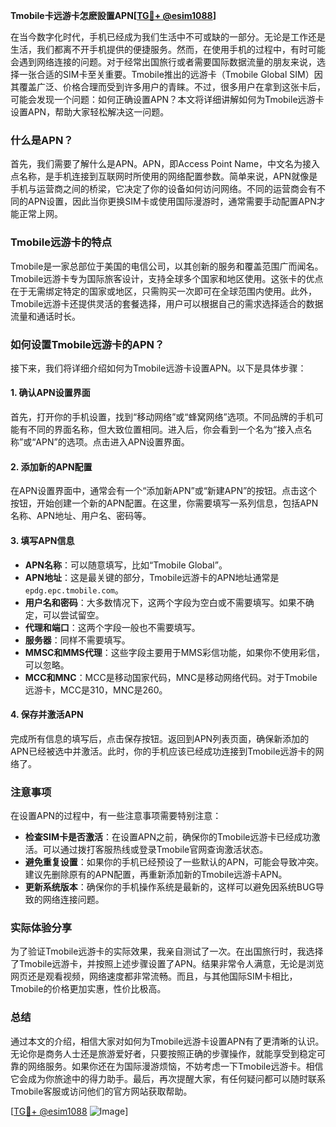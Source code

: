 **Tmobile卡远游卡怎麽設置APN[[TG💪+ @esim1088](https://t.me/s/esim1088)]**

在当今数字化时代，手机已经成为我们生活中不可或缺的一部分。无论是工作还是生活，我们都离不开手机提供的便捷服务。然而，在使用手机的过程中，有时可能会遇到网络连接的问题。对于经常出国旅行或者需要国际数据流量的朋友来说，选择一张合适的SIM卡至关重要。Tmobile推出的远游卡（Tmobile Global SIM）因其覆盖广泛、价格合理而受到许多用户的青睐。不过，很多用户在拿到这张卡后，可能会发现一个问题：如何正确设置APN？本文将详细讲解如何为Tmobile远游卡设置APN，帮助大家轻松解决这一问题。

### 什么是APN？

首先，我们需要了解什么是APN。APN，即Access Point Name，中文名为接入点名称，是手机连接到互联网时所使用的网络配置参数。简单来说，APN就像是手机与运营商之间的桥梁，它决定了你的设备如何访问网络。不同的运营商会有不同的APN设置，因此当你更换SIM卡或使用国际漫游时，通常需要手动配置APN才能正常上网。

### Tmobile远游卡的特点

Tmobile是一家总部位于美国的电信公司，以其创新的服务和覆盖范围广而闻名。Tmobile远游卡专为国际旅客设计，支持全球多个国家和地区使用。这张卡的优点在于无需绑定特定的国家或地区，只需购买一次即可在全球范围内使用。此外，Tmobile远游卡还提供灵活的套餐选择，用户可以根据自己的需求选择适合的数据流量和通话时长。

### 如何设置Tmobile远游卡的APN？

接下来，我们将详细介绍如何为Tmobile远游卡设置APN。以下是具体步骤：

#### 1. 确认APN设置界面

首先，打开你的手机设置，找到“移动网络”或“蜂窝网络”选项。不同品牌的手机可能有不同的界面名称，但大致位置相同。进入后，你会看到一个名为“接入点名称”或“APN”的选项。点击进入APN设置界面。

#### 2. 添加新的APN配置

在APN设置界面中，通常会有一个“添加新APN”或“新建APN”的按钮。点击这个按钮，开始创建一个新的APN配置。在这里，你需要填写一系列信息，包括APN名称、APN地址、用户名、密码等。

#### 3. 填写APN信息

- **APN名称**：可以随意填写，比如“Tmobile Global”。
- **APN地址**：这是最关键的部分，Tmobile远游卡的APN地址通常是`epdg.epc.tmobile.com`。
- **用户名和密码**：大多数情况下，这两个字段为空白或不需要填写。如果不确定，可以尝试留空。
- **代理和端口**：这两个字段一般也不需要填写。
- **服务器**：同样不需要填写。
- **MMSC和MMS代理**：这些字段主要用于MMS彩信功能，如果你不使用彩信，可以忽略。
- **MCC和MNC**：MCC是移动国家代码，MNC是移动网络代码。对于Tmobile远游卡，MCC是310，MNC是260。

#### 4. 保存并激活APN

完成所有信息的填写后，点击保存按钮。返回到APN列表页面，确保新添加的APN已经被选中并激活。此时，你的手机应该已经成功连接到Tmobile远游卡的网络了。

### 注意事项

在设置APN的过程中，有一些注意事项需要特别注意：

- **检查SIM卡是否激活**：在设置APN之前，确保你的Tmobile远游卡已经成功激活。可以通过拨打客服热线或登录Tmobile官网查询激活状态。
- **避免重复设置**：如果你的手机已经预设了一些默认的APN，可能会导致冲突。建议先删除原有的APN配置，再重新添加新的Tmobile远游卡APN。
- **更新系统版本**：确保你的手机操作系统是最新的，这样可以避免因系统BUG导致的网络连接问题。

### 实际体验分享

为了验证Tmobile远游卡的实际效果，我亲自测试了一次。在出国旅行时，我选择了Tmobile远游卡，并按照上述步骤设置了APN。结果非常令人满意，无论是浏览网页还是观看视频，网络速度都非常流畅。而且，与其他国际SIM卡相比，Tmobile的价格更加实惠，性价比极高。

### 总结

通过本文的介绍，相信大家对如何为Tmobile远游卡设置APN有了更清晰的认识。无论你是商务人士还是旅游爱好者，只要按照正确的步骤操作，就能享受到稳定可靠的网络服务。如果你还在为国际漫游烦恼，不妨考虑一下Tmobile远游卡。相信它会成为你旅途中的得力助手。最后，再次提醒大家，有任何疑问都可以随时联系Tmobile客服或访问他们的官方网站获取帮助。

[[TG💪+ @esim1088](https://t.me/s/esim1088) ![Image](https://i.postimg.cc/4NQfJmqS/Snipaste-2025-05-13-00-14-12.png)]